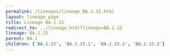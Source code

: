 ```yaml
---
permalink: /lineages/lineage_BA.1.15.html
layout: lineage_page
title: Lineage BA.1.15
redirect_to: ../lineage.html?lineage=BA.1.15
lineage: BA.1.15
parent: BA.1
children: ['BA.1.15', 'BA.1.15.1', 'BA.1.15.2', 'BA.1.15.3']
---
```

